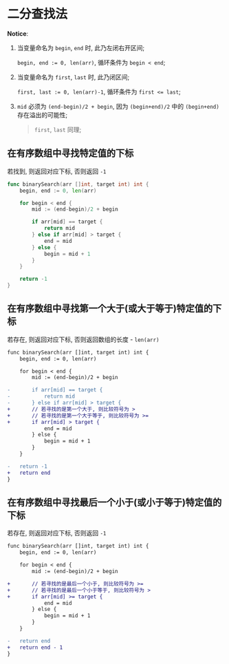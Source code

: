 # 二分查找法

**Notice**:

1. 当变量命名为 `begin`, `end` 时, 此乃左闭右开区间;

   `begin, end := 0, len(arr)`, 循环条件为 `begin < end`;

2. 当变量命名为 `first`, `last` 时, 此乃闭区间;

   `first, last := 0, len(arr)-1`, 循环条件为 `first <= last`;

3. `mid` 必须为 `(end-begin)/2 + begin`, 因为 `(begin+end)/2` 中的 `(begin+end)` 存在溢出的可能性;

   > `first`, `last` 同理;

## 在有序数组中寻找特定值的下标

若找到, 则返回对应下标, 否则返回 `-1`

```go
func binarySearch(arr []int, target int) int {
	begin, end := 0, len(arr)

	for begin < end {
		mid := (end-begin)/2 + begin

		if arr[mid] == target {
			return mid
		} else if arr[mid] > target {
			end = mid
		} else {
			begin = mid + 1
		}
	}

	return -1
}
```

## 在有序数组中寻找第一个大于(或大于等于)特定值的下标

若存在, 则返回对应下标, 否则返回数组的长度 - `len(arr)`

```diff
func binarySearch(arr []int, target int) int {
	begin, end := 0, len(arr)

	for begin < end {
		mid := (end-begin)/2 + begin

-		if arr[mid] == target {
-			return mid
-		} else if arr[mid] > target {
+		// 若寻找的是第一个大于, 则比较符号为 >
+		// 若寻找的是第一个大于等于, 则比较符号为 >=
+		if arr[mid] > target {
			end = mid
		} else {
			begin = mid + 1
		}
	}

-	return -1
+	return end
}
```

## 在有序数组中寻找最后一个小于(或小于等于)特定值的下标

若存在, 则返回对应下标, 否则返回 `-1`

```diff
func binarySearch(arr []int, target int) int {
	begin, end := 0, len(arr)

	for begin < end {
		mid := (end-begin)/2 + begin

+		// 若寻找的是最后一个小于, 则比较符号为 >=
+		// 若寻找的是最后一个小于等于, 则比较符号为 >
+		if arr[mid] >= target {
			end = mid
		} else {
			begin = mid + 1
		}
	}

-	return end
+	return end - 1
}
```

